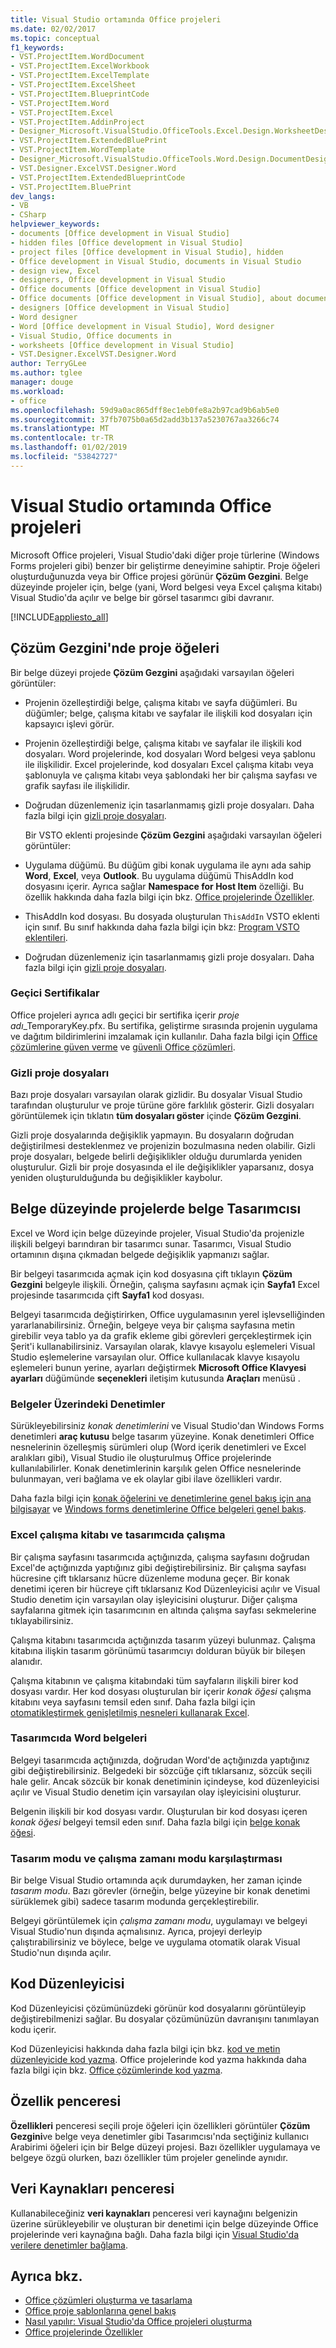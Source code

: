 ```yaml
---
title: Visual Studio ortamında Office projeleri
ms.date: 02/02/2017
ms.topic: conceptual
f1_keywords:
- VST.ProjectItem.WordDocument
- VST.ProjectItem.ExcelWorkbook
- VST.ProjectItem.ExcelTemplate
- VST.ProjectItem.ExcelSheet
- VST.ProjectItem.BlueprintCode
- VST.ProjectItem.Word
- VST.ProjectItem.Excel
- VST.ProjectItem.AddinProject
- Designer_Microsoft.VisualStudio.OfficeTools.Excel.Design.WorksheetDesigner
- VST.ProjectItem.ExtendedBluePrint
- VST.ProjectItem.WordTemplate
- Designer_Microsoft.VisualStudio.OfficeTools.Word.Design.DocumentDesigner
- VST.Designer.ExcelVST.Designer.Word
- VST.ProjectItem.ExtendedBlueprintCode
- VST.ProjectItem.BluePrint
dev_langs:
- VB
- CSharp
helpviewer_keywords:
- documents [Office development in Visual Studio]
- hidden files [Office development in Visual Studio]
- project files [Office development in Visual Studio], hidden
- Office development in Visual Studio, documents in Visual Studio
- design view, Excel
- designers, Office development in Visual Studio
- Office documents [Office development in Visual Studio]
- Office documents [Office development in Visual Studio], about documents in Visual Studio
- designers [Office development in Visual Studio]
- Word designer
- Word [Office development in Visual Studio], Word designer
- Visual Studio, Office documents in
- worksheets [Office development in Visual Studio]
- VST.Designer.ExcelVST.Designer.Word
author: TerryGLee
ms.author: tglee
manager: douge
ms.workload:
- office
ms.openlocfilehash: 59d9a0ac865dff8ec1eb0fe8a2b97cad9b6ab5e0
ms.sourcegitcommit: 37fb7075b0a65d2add3b137a5230767aa3266c74
ms.translationtype: MT
ms.contentlocale: tr-TR
ms.lasthandoff: 01/02/2019
ms.locfileid: "53842727"
---
```

# <a name="office-projects-in-the-visual-studio-environment"></a>Visual Studio ortamında Office projeleri
  Microsoft Office projeleri, Visual Studio'daki diğer proje türlerine (Windows Forms projeleri gibi) benzer bir geliştirme deneyimine sahiptir. Proje öğeleri oluşturduğunuzda veya bir Office projesi görünür **Çözüm Gezgini**. Belge düzeyinde projeler için, belge (yani, Word belgesi veya Excel çalışma kitabı) Visual Studio'da açılır ve belge bir görsel tasarımcı gibi davranır.

 [!INCLUDE[appliesto_all](../vsto/includes/appliesto-all-md.md)]

## <a name="project-items-in-solution-explorer"></a>Çözüm Gezgini'nde proje öğeleri
 Bir belge düzeyi projede **Çözüm Gezgini** aşağıdaki varsayılan öğeleri görüntüler:

- Projenin özelleştirdiği belge, çalışma kitabı ve sayfa düğümleri. Bu düğümler; belge, çalışma kitabı ve sayfalar ile ilişkili kod dosyaları için kapsayıcı işlevi görür.

- Projenin özelleştirdiği belge, çalışma kitabı ve sayfalar ile ilişkili kod dosyaları. Word projelerinde, kod dosyaları Word belgesi veya şablonu ile ilişkilidir. Excel projelerinde, kod dosyaları Excel çalışma kitabı veya şablonuyla ve çalışma kitabı veya şablondaki her bir çalışma sayfası ve grafik sayfası ile ilişkilidir.

- Doğrudan düzenlemeniz için tasarlanmamış gizli proje dosyaları. Daha fazla bilgi için [gizli proje dosyaları](#hiddenfiles).

  Bir VSTO eklenti projesinde **Çözüm Gezgini** aşağıdaki varsayılan öğeleri görüntüler:

- Uygulama düğümü. Bu düğüm gibi konak uygulama ile aynı ada sahip **Word**, **Excel**, veya **Outlook**. Bu uygulama düğümü ThisAddIn kod dosyasını içerir. Ayrıca sağlar **Namespace for Host Item** özelliği. Bu özellik hakkında daha fazla bilgi için bkz. [Office projelerinde Özellikler](../vsto/properties-in-office-projects.md).

- ThisAddIn kod dosyası. Bu dosyada oluşturulan `ThisAddIn` VSTO eklenti için sınıf. Bu sınıf hakkında daha fazla bilgi için bkz: [Program VSTO eklentileri](../vsto/programming-vsto-add-ins.md).

- Doğrudan düzenlemeniz için tasarlanmamış gizli proje dosyaları. Daha fazla bilgi için [gizli proje dosyaları](#hiddenfiles).

### <a name="temporary-certificates"></a>Geçici Sertifikalar
 Office projeleri ayrıca adlı geçici bir sertifika içerir *proje adı*_TemporaryKey.pfx. Bu sertifika, geliştirme sırasında projenin uygulama ve dağıtım bildirimlerini imzalamak için kullanılır. Daha fazla bilgi için [Office çözümlerine güven verme](../vsto/granting-trust-to-office-solutions.md) ve [güvenli Office çözümleri](../vsto/securing-office-solutions.md).

###  <a name="hiddenfiles"></a> Gizli proje dosyaları
 Bazı proje dosyaları varsayılan olarak gizlidir. Bu dosyalar Visual Studio tarafından oluşturulur ve proje türüne göre farklılık gösterir. Gizli dosyaları görüntülemek için tıklatın **tüm dosyaları göster** içinde **Çözüm Gezgini**.

 Gizli proje dosyalarında değişiklik yapmayın. Bu dosyaların doğrudan değiştirilmesi desteklenmez ve projenizin bozulmasına neden olabilir. Gizli proje dosyaları, belgede belirli değişiklikler olduğu durumlarda yeniden oluşturulur. Gizli bir proje dosyasında el ile değişiklikler yaparsanız, dosya yeniden oluşturulduğunda bu değişiklikler kaybolur.

## <a name="document-designer-in-document-level-projects"></a>Belge düzeyinde projelerde belge Tasarımcısı
 Excel ve Word için belge düzeyinde projeler, Visual Studio'da projenizle ilişkili belgeyi barındıran bir tasarımcı sunar. Tasarımcı, Visual Studio ortamının dışına çıkmadan belgede değişiklik yapmanızı sağlar.

 Bir belgeyi tasarımcıda açmak için kod dosyasına çift tıklayın **Çözüm Gezgini** belgeyle ilişkili. Örneğin, çalışma sayfasını açmak için **Sayfa1** Excel projesinde tasarımcıda çift **Sayfa1** kod dosyası.

 Belgeyi tasarımcıda değiştirirken, Office uygulamasının yerel işlevselliğinden yararlanabilirsiniz. Örneğin, belgeye veya bir çalışma sayfasına metin girebilir veya tablo ya da grafik ekleme gibi görevleri gerçekleştirmek için Şerit'i kullanabilirsiniz. Varsayılan olarak, klavye kısayolu eşlemeleri Visual Studio eşlemelerine varsayılan olur. Office kullanılacak klavye kısayolu eşlemeleri bunun yerine, ayarları değiştirmek **Microsoft Office Klavyesi ayarları** düğümünde **seçenekleri** iletişim kutusunda **Araçları** menüsü .

### <a name="controls-on-documents"></a>Belgeler Üzerindeki Denetimler
 Sürükleyebilirsiniz *konak denetimlerini* ve Visual Studio'dan Windows Forms denetimleri **araç kutusu** belge tasarım yüzeyine. Konak denetimleri Office nesnelerinin özelleşmiş sürümleri olup (Word içerik denetimleri ve Excel aralıkları gibi), Visual Studio ile oluşturulmuş Office projelerinde kullanılabilirler. Konak denetimlerinin karşılık gelen Office nesnelerinde bulunmayan, veri bağlama ve ek olaylar gibi ilave özellikleri vardır.

 Daha fazla bilgi için [konak öğelerini ve denetimlerine genel bakış için ana bilgisayar](../vsto/host-items-and-host-controls-overview.md) ve [Windows forms denetimlerine Office belgeleri genel bakış](../vsto/windows-forms-controls-on-office-documents-overview.md).

### <a name="excel-worksheets-and-workbooks-in-the-designer"></a>Excel çalışma kitabı ve tasarımcıda çalışma
 Bir çalışma sayfasını tasarımcıda açtığınızda, çalışma sayfasını doğrudan Excel'de açtığınızda yaptığınız gibi değiştirebilirsiniz. Bir çalışma sayfası hücresine çift tıklarsanız hücre düzenleme moduna geçer. Bir konak denetimi içeren bir hücreye çift tıklarsanız Kod Düzenleyicisi açılır ve Visual Studio denetim için varsayılan olay işleyicisini oluşturur. Diğer çalışma sayfalarına gitmek için tasarımcının en altında çalışma sayfası sekmelerine tıklayabilirsiniz.

 Çalışma kitabını tasarımcıda açtığınızda tasarım yüzeyi bulunmaz. Çalışma kitabına ilişkin tasarım görünümü tasarımcıyı dolduran büyük bir bileşen alanıdır.

 Çalışma kitabının ve çalışma kitabındaki tüm sayfaların ilişkili birer kod dosyası vardır. Her kod dosyası oluşturulan bir içerir *konak öğesi* çalışma kitabını veya sayfasını temsil eden sınıf. Daha fazla bilgi için [otomatikleştirmek genişletilmiş nesneleri kullanarak Excel](../vsto/automating-excel-by-using-extended-objects.md).

### <a name="word-documents-in-the-designer"></a>Tasarımcıda Word belgeleri
 Belgeyi tasarımcıda açtığınızda, doğrudan Word'de açtığınızda yaptığınız gibi değiştirebilirsiniz. Belgedeki bir sözcüğe çift tıklarsanız, sözcük seçili hale gelir. Ancak sözcük bir konak denetiminin içindeyse, kod düzenleyicisi açılır ve Visual Studio denetim için varsayılan olay işleyicisini oluşturur.

 Belgenin ilişkili bir kod dosyası vardır. Oluşturulan bir kod dosyası içeren *konak öğesi* belgeyi temsil eden sınıf. Daha fazla bilgi için [belge konak öğesi](../vsto/document-host-item.md).

### <a name="design-mode-vs-runtime-mode"></a>Tasarım modu ve çalışma zamanı modu karşılaştırması
 Bir belge Visual Studio ortamında açık durumdayken, her zaman içinde *tasarım modu*. Bazı görevler (örneğin, belge yüzeyine bir konak denetimi sürüklemek gibi) sadece tasarım modunda gerçekleştirebilir.

 Belgeyi görüntülemek için *çalışma zamanı modu*, uygulamayı ve belgeyi Visual Studio'nun dışında açmalısınız. Ayrıca, projeyi derleyip çalıştırabilirsiniz ve böylece, belge ve uygulama otomatik olarak Visual Studio'nun dışında açılır.

## <a name="code-editor"></a>Kod Düzenleyicisi
 Kod Düzenleyicisi çözümünüzdeki görünür kod dosyalarını görüntüleyip değiştirebilmenizi sağlar. Bu dosyalar çözümünüzün davranışını tanımlayan kodu içerir.

 Kod Düzenleyicisi hakkında daha fazla bilgi için bkz. [kod ve metin düzenleyicide kod yazma](../ide/writing-code-in-the-code-and-text-editor.md). Office projelerinde kod yazma hakkında daha fazla bilgi için bkz. [Office çözümlerinde kod yazma](../vsto/writing-code-in-office-solutions.md).

## <a name="properties-window"></a>Özellik penceresi
 **Özellikleri** penceresi seçili proje öğeleri için özellikleri görüntüler **Çözüm Gezgini**ve belge veya denetimler gibi Tasarımcısı'nda seçtiğiniz kullanıcı Arabirimi öğeleri için bir Belge düzeyi projesi. Bazı özellikler uygulamaya ve belgeye özgü olurken, bazı özellikler tüm projeler genelinde aynıdır.

## <a name="data-sources-window"></a>Veri Kaynakları penceresi
 Kullanabileceğiniz **veri kaynakları** penceresi veri kaynağını belgenizin üzerine sürükleyebilir ve oluşturan bir denetimi için belge düzeyinde Office projelerinde veri kaynağına bağlı. Daha fazla bilgi için [Visual Studio'da verilere denetimler bağlama](../data-tools/bind-controls-to-data-in-visual-studio.md).

## <a name="see-also"></a>Ayrıca bkz.

- [Office çözümleri oluşturma ve tasarlama](../vsto/designing-and-creating-office-solutions.md)
- [Office proje şablonlarına genel bakış](../vsto/office-project-templates-overview.md)
- [Nasıl yapılır: Visual Studio'da Office projeleri oluşturma](../vsto/how-to-create-office-projects-in-visual-studio.md)
- [Office projelerinde Özellikler](../vsto/properties-in-office-projects.md)
